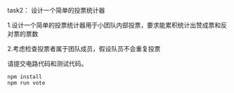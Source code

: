 task2： 设计一个简单的投票统计器

1.设计一个简单的投票统计器用于小团队内部投票，要求能累积统计出赞成票和反对票的票数

2.考虑检查投票者属于团队成员，假设队员不会重复投票

请提交电路代码和测试代码。
```
npm install
npm run vote
```
